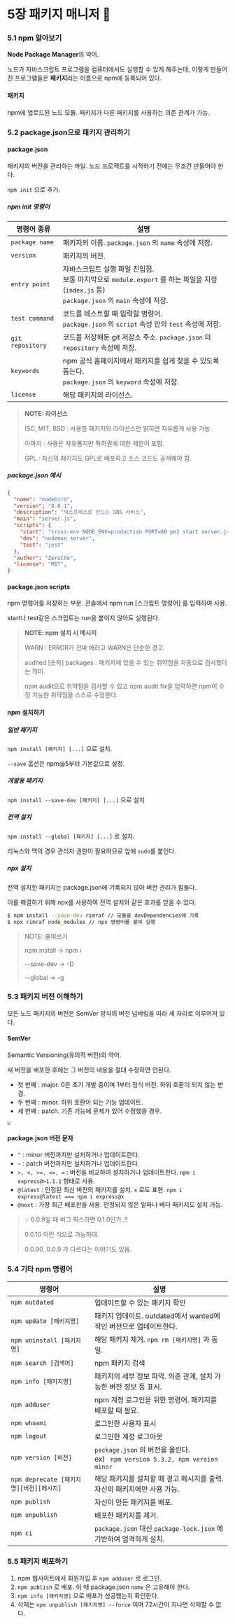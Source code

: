 # 5장 패키지 매니저 🚀

### 5.1 npm 알아보기

**Node Package Manager**의 약어.

노드가 자바스크립트 프로그램을 컴퓨터에서도 실행할 수 있게 해주는데, 이렇게 만들어진 프로그램들은 **패키지**라는 이름으로 npm에 등록되어 있다.

#### 패키지

npm에 업로드된 노드 모듈. 패키지가 다른 패키지를 사용하는 의존 관계가 가능.



### 5.2 package.json으로 패키지 관리하기

#### package.json

패키지의 버전을 관리하는 파일. 노드 프로젝트를 시작하기 전에는 무조건 만들어야 한다.

`npm init` 으로 추가.



##### npm init 명령어

| 명령어 종류      | 설명                                                         |
| ---------------- | ------------------------------------------------------------ |
| `package name`   | 패키지의 이름. `package.json` 의 `name` 속성에 저장.         |
| `version`        | 패키지의 버전.                                               |
| `entry point`    | 자바스크립트 실행 파일 진입점.<br />보통 마지막으로 `module.export` 를 하는 파일을 지정 (`index.js` 등)<br />`package.json` 의 `main` 속성에 저장. |
| `test command`   | 코드를 테스트할 때 입력할 명령어. <br />`package.json` 의 `script` 속성 안의 `test` 속성에 저장. |
| `git repository` | 코드를 저장해둔 git 저장소 주소. `package.json` 의 `repository` 속성에 저장. |
| `keywords`       | npm 공식 홈페이지에서 패키지를 쉽게 찾을 수 있도록 돕는다.<br />`package.json` 의 `keyword` 속성에 저장. |
| `license`        | 해당 패키지의 라이선스.                                      |



> **NOTE: 라이선스**
>
> ISC, MIT, BSD : 사용한 패키지와 라이선스만 밝히면 자유롭게 사용 가능.
>
> 아파치 : 사용은 자유롭지만 특허권에 대한 제한이 포함.
>
> GPL : 자신의 패키지도 GPL로 배포하고 소스 코드도 공개해야 함.



##### package.json 예시

```json
{
  "name": "nodebird",
  "version": "0.0.1",
  "description": "익스프레스로 만드는 SNS 서비스",
  "main": "server.js",
  "scripts": {
    "start": "cross-env NODE_ENV=production PORT=80 pm2 start server.js -i 0",
    "dev": "nodemon server",
    "test": "jest"
  },
  "author": "ZeroCho",
  "license": "MIT",
}
```



#### package.json scripts

npm 명령어를 저장하는 부분. 콘솔에서 npm run [스크립트 명령어] 를 입력하여 사용.

start나 test같은 스크립트는 run을 붙이지 않아도 실행된다.



> **NOTE: npm 설치 시 메시지**
>
> WARN : ERROR가 진짜 에러고 WARN은 단순한 경고.
>
> audited [숫자] packages : 패키지에 있을 수 있는 취약점을 자동으로 검사했다는 의미.
>
> npm audit으로 취약점을 검사할 수 있고 npm audit fix을 입력하면 npm이 수정 가능한 취약점을 스스로 수정한다.



#### npm 설치하기

##### 일반 패키지

`npm install [패키지] [...]` 으로 설치.

 `--save` 옵션은 npm@5부터 기본값으로 설정.

##### 개발용 패키지

 `npm install --save-dev [패키지] [...]` 으로 설치

##### 전역 설치

`npm install --global [패키지] [...]` 로 설치.

리눅스와 맥의 경우 관리자 권한이 필요하므로 앞에 `sudo`를 붙인다.

##### npx 설치

전역 설치한 패키지는 package.json에 기록되지 않아 버전 관리가 힘들다.

이를 해결하기 위해 npx를 사용하여 전역 설치와 같은 효과를 얻을 수 있다.

```bash
$ npm install --save-dev rimraf // 모듈을 devDependencies에 기록
$ npx rimraf node_modules // npx 명령어를 붙여 실행
```



> NOTE: 줄여쓰기
>
> npm install -> npm i
>
> --save-dev -> -D
>
> --global -> -g



### 5.3 패키지 버전 이해하기

모든 노드 패키지의 버전은 SemVer 방식의 버전 넘버링을 따라 세 자리로 이루어져 있다.

#### SemVer

Semantic Versioning(유의적 버전)의 약어.

새 버전을 배포한 후에는 그 버전의 내용을 절대 수정하면 안된다.

- 첫 번째 : major. 0은 초기 개발 중이며 1부터 정식 버전. 하위 호환이 되지 않는 변경.
- 두 번째 : minor. 하위 호환이 되는 기능 업데이트.
- 세 번째 : patch. 기존 기능에 문제가 있어 수정했을 경우.

<img src="https://blog.kakaocdn.net/dn/qNMai/btqB0fNikDh/jPobL7lF5O4Xc5NOHOUUKK/img.png" style="zoom:50%;" />



#### package.json 버전 문자

- `^` : minor 버전까지만 설치하거나 업데이트한다.
- `~` : patch 버전까지만 설치하거나 업데이트한다.
- `>, <, >=, <=, =` : 버전을 비교하여 설치하거나 업데이트한다. `npm i express@>1.1.1` 형태로 사용.
- `@latest` : 안정된 최신 버전의 패키지를 설치. `x` 로도 표현. `npm i express@latest === npm i express@x`
- `@next` : 가장 최근 배포판을 사용. 안정되지 않은 알파나 베다 패키지도 설치 가능.



> 💡 0.0.9일 때 버그 픽스하면 0.1.0인가..?
>
> 0.0.10 이런 식으로 가능하대.
>
> 0.0.90, 0.0.9 가 다르다는 이야기도 있음.



### 5.4 기타 npm 명령어

| 명령어                                   | 설명                                                         |
| ---------------------------------------- | ------------------------------------------------------------ |
| `npm outdated`                           | 업데이트할 수 있는 패키지 확인                               |
| `npm update [패키지명]  `                | 패키지 업데이트. outdated에서 wanted에 적인 버전으로 업데이트한다. |
| `npm uninstall [패키지명]`               | 해당 패키지 제거. `npm rm [패키지명]` 과 동일.               |
| `npm search [검색어]`                    | npm 패키지 검색                                              |
| `npm info [패키지명]`                    | 패키지의 세부 정보 파악. 의존 관계, 설치 가능한 버전 정보 등 표시. |
| `npm adduser`                            | npm 계정 로그인을 위한 명령어. 패키지를 배포할 때 필요.      |
| `npm whoami`                             | 로그인한 사용자 표시                                         |
| `npm logout`                             | 로그인한 계정 로그아웃                                       |
| `npm version [버전]`                     | `package.json` 의 버전을 올린다. <br />ex) ` npm version 5.3.2, npm version minor` |
| `npm deprecate [패키지명][버전][메시지]` | 해당 패키지를 설치할 때 경고 메시지를 출력. 자신의 패키지에만 사용 가능. |
| `npm publish`                            | 자신이 만든 패키지를 배포.                                   |
| `npm unpublish`                          | 배포한 패키지를 제거.                                        |
| `npm ci`                                 | `package.json` 대신 `package-lock.json` 에 기반하여 엄격하게 설치. |



### 5.5 패키지 배포하기

1. npm 웹사이트에서 회원가입 후 `npm adduser` 로 로그인.
2. `npm publish` 로 배포. 이 때 package.json `name` 은 고유해야 한다.
3. `npm info [패키지명]` 으로 배포가 성공했는지 확인한다.
4. 삭제는 `npm unpublish [패키지명] --force` 이며  72시간이 지나면 삭제할 수 없다.